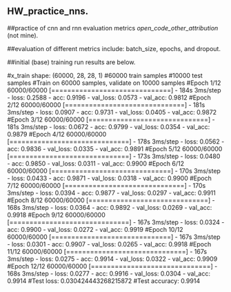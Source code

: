 ## HW_practice_nns.
##practice of cnn and rnn evaluation metrics _open_code_other_attribution_ (not mine).

##evaluation of different metrics include: batch_size, epochs, and dropout.

##initial (base) training run results are below.

#x_train shape: (60000, 28, 28, 1)
#60000 train samples
#10000 test samples
#Train on 60000 samples, validate on 10000 samples
#Epoch 1/12
60000/60000 [==============================] - 184s 3ms/step - loss: 0.2588 - acc: 0.9196 - val_loss: 0.0573 - val_acc: 0.9812
#Epoch 2/12
60000/60000 [==============================] - 181s 3ms/step - loss: 0.0907 - acc: 0.9731 - val_loss: 0.0405 - val_acc: 0.9872
#Epoch 3/12
60000/60000 [==============================] - 181s 3ms/step - loss: 0.0672 - acc: 0.9799 - val_loss: 0.0354 - val_acc: 0.9879
#Epoch 4/12
60000/60000 [==============================] - 178s 3ms/step - loss: 0.0562 - acc: 0.9836 - val_loss: 0.0335 - val_acc: 0.9891
#Epoch 5/12
60000/60000 [==============================] - 173s 3ms/step - loss: 0.0480 - acc: 0.9850 - val_loss: 0.0311 - val_acc: 0.9900
#Epoch 6/12
60000/60000 [==============================] - 170s 3ms/step - loss: 0.0433 - acc: 0.9871 - val_loss: 0.0318 - val_acc: 0.9900
#Epoch 7/12
60000/60000 [==============================] - 170s 3ms/step - loss: 0.0394 - acc: 0.9877 - val_loss: 0.0297 - val_acc: 0.9911
#Epoch 8/12
60000/60000 [==============================] - 168s 3ms/step - loss: 0.0364 - acc: 0.9892 - val_loss: 0.0269 - val_acc: 0.9918
#Epoch 9/12
60000/60000 [==============================] - 167s 3ms/step - loss: 0.0324 - acc: 0.9900 - val_loss: 0.0272 - val_acc: 0.9919
#Epoch 10/12
60000/60000 [==============================] - 167s 3ms/step - loss: 0.0301 - acc: 0.9907 - val_loss: 0.0265 - val_acc: 0.9918
#Epoch 11/12
60000/60000 [==============================] - 167s 3ms/step - loss: 0.0275 - acc: 0.9914 - val_loss: 0.0322 - val_acc: 0.9909
#Epoch 12/12
60000/60000 [==============================] - 168s 3ms/step - loss: 0.0277 - acc: 0.9916 - val_loss: 0.0304 - val_acc: 0.9914
#Test loss: 0.030424443268215872
#Test accuracy: 0.9914
